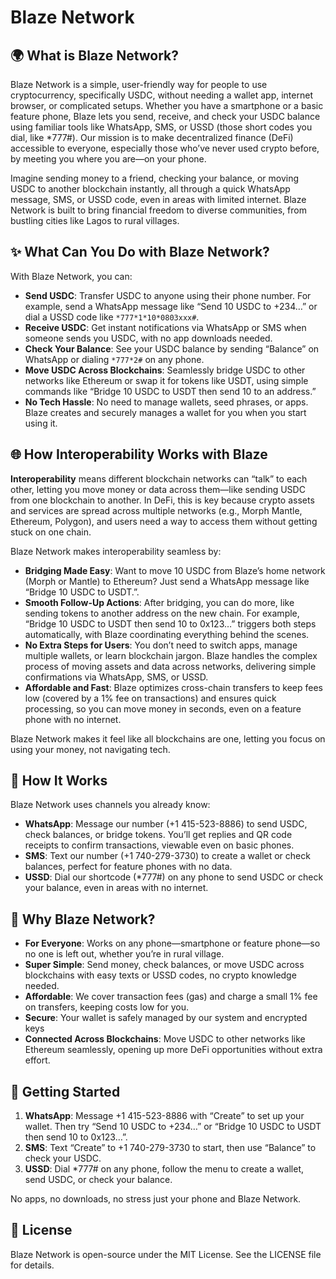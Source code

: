 # Blaze Network

## 🌍 What is Blaze Network?

Blaze Network is a simple, user-friendly way for people to use cryptocurrency, specifically USDC, without needing a wallet app, internet browser, or complicated setups. Whether you have a smartphone or a basic feature phone, Blaze lets you send, receive, and check your USDC balance using familiar tools like WhatsApp, SMS, or USSD (those short codes you dial, like \*777#). Our mission is to make decentralized finance (DeFi) accessible to everyone, especially those who’ve never used crypto before, by meeting you where you are—on your phone.

Imagine sending money to a friend, checking your balance, or moving USDC to another blockchain instantly, all through a quick WhatsApp message, SMS, or USSD code, even in areas with limited internet. Blaze Network is built to bring financial freedom to diverse communities, from bustling cities like Lagos to rural villages.

## ✨ What Can You Do with Blaze Network?

With Blaze Network, you can:

- **Send USDC**: Transfer USDC to anyone using their phone number. For example, send a WhatsApp message like “Send 10 USDC to +234…” or dial a USSD code like `*777*1*10*0803xxx#`.
- **Receive USDC**: Get instant notifications via WhatsApp or SMS when someone sends you USDC, with no app downloads needed.
- **Check Your Balance**: See your USDC balance by sending “Balance” on WhatsApp or dialing `*777*2#` on any phone.
- **Move USDC Across Blockchains**: Seamlessly bridge USDC to other networks like Ethereum or swap it for tokens like USDT, using simple commands like “Bridge 10 USDC to USDT then send 10 to an address.”
- **No Tech Hassle**: No need to manage wallets, seed phrases, or apps. Blaze creates and securely manages a wallet for you when you start using it.

## 🌐 How Interoperability Works with Blaze

**Interoperability** means different blockchain networks can “talk” to each other, letting you move money or data across them—like sending USDC from one blockchain to another. In DeFi, this is key because crypto assets and services are spread across multiple networks (e.g., Morph Mantle, Ethereum, Polygon), and users need a way to access them without getting stuck on one chain.

Blaze Network makes interoperability seamless by:

- **Bridging Made Easy**: Want to move 10 USDC from Blaze’s home network (Morph or Mantle) to Ethereum? Just send a WhatsApp message like “Bridge 10 USDC to USDT.”.
- **Smooth Follow-Up Actions**: After bridging, you can do more, like sending tokens to another address on the new chain. For example, “Bridge 10 USDC to USDT then send 10 to 0x123…” triggers both steps automatically, with Blaze coordinating everything behind the scenes.
- **No Extra Steps for Users**: You don’t need to switch apps, manage multiple wallets, or learn blockchain jargon. Blaze handles the complex process of moving assets and data across networks, delivering simple confirmations via WhatsApp, SMS, or USSD.
- **Affordable and Fast**: Blaze optimizes cross-chain transfers to keep fees low (covered by a 1% fee on transactions) and ensures quick processing, so you can move money in seconds, even on a feature phone with no internet.

Blaze Network makes it feel like all blockchains are one, letting you focus on using your money, not navigating tech.

## 📱 How It Works

Blaze Network uses channels you already know:

- **WhatsApp**: Message our number (+1 415-523-8886) to send USDC, check balances, or bridge tokens. You’ll get replies and QR code receipts to confirm transactions, viewable even on basic phones.
- **SMS**: Text our number (+1 740-279-3730) to create a wallet or check balances, perfect for feature phones with no data.
- **USSD**: Dial our shortcode (\*777#) on any phone to send USDC or check your balance, even in areas with no internet.

## 🌟 Why Blaze Network?

- **For Everyone**: Works on any phone—smartphone or feature phone—so no one is left out, whether you’re in rural village.
- **Super Simple**: Send money, check balances, or move USDC across blockchains with easy texts or USSD codes, no crypto knowledge needed.
- **Affordable**: We cover transaction fees (gas) and charge a small 1% fee on transfers, keeping costs low for you.
- **Secure**: Your wallet is safely managed by our system and encrypted keys
- **Connected Across Blockchains**: Move USDC to other networks like Ethereum seamlessly, opening up more DeFi opportunities without extra effort.

## 🚀 Getting Started

1. **WhatsApp**: Message +1 415-523-8886 with “Create” to set up your wallet. Then try “Send 10 USDC to +234…” or “Bridge 10 USDC to USDT then send 10 to 0x123…”.
2. **SMS**: Text “Create” to +1 740-279-3730 to start, then use “Balance” to check your USDC.
3. **USSD**: Dial \*777# on any phone, follow the menu to create a wallet, send USDC, or check your balance.

No apps, no downloads, no stress just your phone and Blaze Network.

## 📄 License

Blaze Network is open-source under the MIT License. See the LICENSE file for details.
